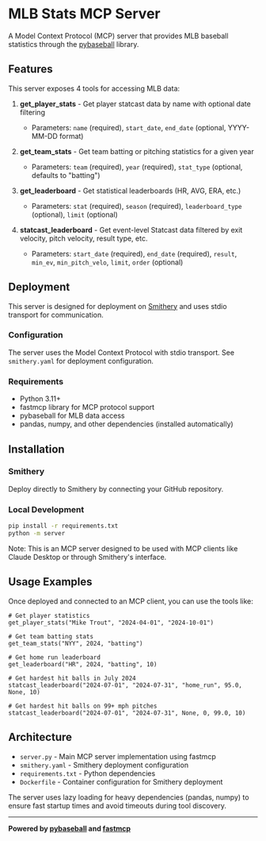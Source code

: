 # MLB Stats MCP Server

A Model Context Protocol (MCP) server that provides MLB baseball statistics through the [pybaseball](https://github.com/jldbc/pybaseball) library.

## Features

This server exposes 4 tools for accessing MLB data:

1. **get_player_stats** - Get player statcast data by name with optional date filtering
   - Parameters: `name` (required), `start_date`, `end_date` (optional, YYYY-MM-DD format)
   
2. **get_team_stats** - Get team batting or pitching statistics for a given year
   - Parameters: `team` (required), `year` (required), `stat_type` (optional, defaults to "batting")
   
3. **get_leaderboard** - Get statistical leaderboards (HR, AVG, ERA, etc.)
   - Parameters: `stat` (required), `season` (required), `leaderboard_type` (optional), `limit` (optional)
   
4. **statcast_leaderboard** - Get event-level Statcast data filtered by exit velocity, pitch velocity, result type, etc.
   - Parameters: `start_date` (required), `end_date` (required), `result`, `min_ev`, `min_pitch_velo`, `limit`, `order` (optional)

## Deployment

This server is designed for deployment on [Smithery](https://smithery.ai) and uses stdio transport for communication.

### Configuration

The server uses the Model Context Protocol with stdio transport. See `smithery.yaml` for deployment configuration.

### Requirements

- Python 3.11+
- fastmcp library for MCP protocol support
- pybaseball for MLB data access
- pandas, numpy, and other dependencies (installed automatically)

## Installation

### Smithery
Deploy directly to Smithery by connecting your GitHub repository.

### Local Development
```bash
pip install -r requirements.txt
python -m server
```

Note: This is an MCP server designed to be used with MCP clients like Claude Desktop or through Smithery's interface.

## Usage Examples

Once deployed and connected to an MCP client, you can use the tools like:

```
# Get player statistics
get_player_stats("Mike Trout", "2024-04-01", "2024-10-01")

# Get team batting stats
get_team_stats("NYY", 2024, "batting")

# Get home run leaderboard
get_leaderboard("HR", 2024, "batting", 10)

# Get hardest hit balls in July 2024
statcast_leaderboard("2024-07-01", "2024-07-31", "home_run", 95.0, None, 10)

# Get hardest hit balls on 99+ mph pitches
statcast_leaderboard("2024-07-01", "2024-07-31", None, 0, 99.0, 10)
```

## Architecture

- `server.py` - Main MCP server implementation using fastmcp
- `smithery.yaml` - Smithery deployment configuration
- `requirements.txt` - Python dependencies
- `Dockerfile` - Container configuration for Smithery deployment

The server uses lazy loading for heavy dependencies (pandas, numpy) to ensure fast startup times and avoid timeouts during tool discovery.

---

**Powered by [pybaseball](https://github.com/jldbc/pybaseball) and [fastmcp](https://github.com/jlowin/fastmcp)**